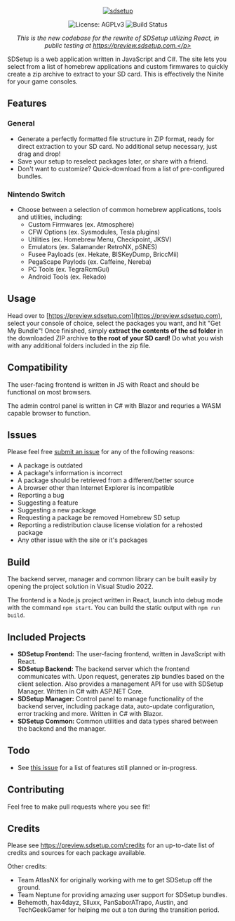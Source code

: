 <p align="center">
    <a href="https://preview.sdsetup.com">
        <img alt="sdsetup" src="https://www.sdsetup.com/img/logo.png">
    </a>
</p>

<p align="center">
    <img alt="License: AGPLv3" src="https://img.shields.io/badge/License-AGPL%20v3-blue.svg"/>
    <img alt="Build Status" src="https://github.com/noahc3/SDSetup/actions/workflows/build.yml/badge.svg?branch=preview"/>
</p>

<i><p align="center">This is the new codebase for the rewrite of SDSetup utilizing React, in public testing at https://preview.sdsetup.com.</p></i>

SDSetup is a web application written in JavaScript and C#. The site lets you select from a list of homebrew applications and custom firmwares to quickly create a zip archive to extract to your SD card. This is effectively the Ninite for your game consoles.

## Features
### General
* Generate a perfectly formatted file structure in ZIP format, ready for direct extraction to your SD card. No additional setup necessary, just drag and drop!
* Save your setup to reselect packages later, or share with a friend.
* Don't want to customize? Quick-download from a list of pre-configured bundles.

### Nintendo Switch
* Choose between a selection of common homebrew applications, tools and utilities, including:
	* Custom Firmwares (ex. Atmosphere)
    * CFW Options (ex. Sysmodules, Tesla plugins)
	* Utilities (ex. Homebrew Menu, Checkpoint, JKSV)
	* Emulators (ex. Salamander RetroNX, pSNES)
	* Fusee Payloads (ex. Hekate, BISKeyDump, BriccMii)
    * PegaScape Paylods (ex. Caffeine, Nereba)
	* PC Tools (ex. TegraRcmGui)
    * Android Tools (ex. Rekado)

## Usage
Head over to [https://preview.sdsetup.com](https://preview.sdsetup.com), select your console of choice, select the packages you want, and hit "Get My Bundle"! Once finished, simply **extract the contents of the sd folder** in the downloaded ZIP archive **to the root of your SD card!** Do what you wish with any additional folders included in the zip file.

## Compatibility
The user-facing frontend is written in JS with React and should be functional on most browsers. 

The admin control panel is written in C# with Blazor and requries a WASM capable browser to function.

## Issues
Please feel free [submit an issue](https://www.github.com/noahc3/sdsetup/issues) for any of the following reasons:
* A package is outdated
* A package's information is incorrect
* A package should be retrieved from a different/better source
* A browser other than Internet Explorer is incompatible
* Reporting a bug
* Suggesting a feature
* Suggesting a new package
* Requesting a package be removed Homebrew SD setup
* Reporting a redistribution clause license violation for a rehosted package
* Any other issue with the site or it's packages

## Build
The backend server, manager and common library can be built easily by opening the project solution in Visual Studio 2022.

The frontend is a Node.js project written in React, launch into debug mode with the command `npm start`. You can build the static output with `npm run build`.

## Included Projects
* **SDSetup Frontend:** The user-facing frontend, written in JavaScript with React.
* **SDSetup Backend:** The backend server which the frontend communicates with. Upon request, generates zip bundles based on the client selection. Also provides a management API for use with SDSetup Manager. Written in C# with ASP.NET Core.
* **SDSetup Manager:** Control panel to manage functionality of the backend server, including package data, auto-update configuration, error tracking and more. Written in C# with Blazor.
* **SDSetup Common:** Common utilities and data types shared between the backend and the manager.

## Todo
* See [this issue](https://github.com/noahc3/SDSetup/issues/203) for a list of features still planned or in-progress.

## Contributing
Feel free to make pull requests where you see fit!

## Credits
Please see https://preview.sdsetup.com/credits for an up-to-date list of credits and sources for each package available.

Other credits:
* Team AtlasNX for originally working with me to get SDSetup off the ground.
* Team Neptune for providing amazing user support for SDSetup bundles.
* Behemoth, hax4dayz, Slluxx, PanSaborATrapo, Austin, and TechGeekGamer for helping me out a ton during the transition period.
